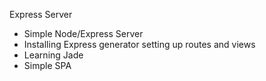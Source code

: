  Express Server

- Simple Node/Express Server
- Installing Express generator setting up routes and views
- Learning Jade
- Simple SPA
